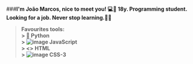 ###<b>I'm João Marcos, nice to meet you! 💻👋<b>
         18y. Programming student. Looking for a job. Never stop learning.💪🍃
<a> 
 > Favourites tools: <br>
    > 🐍 Python <br>
    > ![image](https://user-images.githubusercontent.com/73258473/111547543-168ad080-8758-11eb-8d2e-4c2efeabdaa6.png) JavaScript <br>
    > <> HTML <br>
    > ![image](https://user-images.githubusercontent.com/73258473/111547495-05da5a80-8758-11eb-9cc9-cc1fa96913da.png) CSS-3 <br>
<a>
